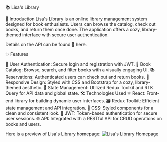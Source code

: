 📚 Lisa's Library

🌟 Introduction Lisa's Library is an online library management system designed for book enthusiasts. Users can browse the catalog, check out books, and return them once done. The application offers a cozy, library-themed interface with secure user authentication.

Details on the API can be found 🔗 here.

✨ Features

🔐 User Authentication: Secure login and registration with JWT.
📖 Book Catalog: Browse, search, and filter books with a visually engaging UI.
📚 Reservations: Authenticated users can check out and return books.
🎨 Responsive Design: Styled with CSS and Bootstrap for a cozy, library-themed aesthetic.
🚀 State Management: Utilized Redux Toolkit and RTK Query for API data and global state.
🛠️ Technologies Used
⚛️ React: Front-end library for building dynamic user interfaces.
🗃️ Redux Toolkit: Efficient state management and API integration.
🎨 CSS: Styled components for a clean and consistent look.
🔑 JWT: Token-based authentication for secure user sessions.
🌐 API: Integrated with a RESTful API for CRUD operations on books and users.

Here is a preview of Lisa's Library homepage:
![Lisa's Library Homepage](/public/img/Screenshot%202024-12-11%20at%201.46.27 PM.png)
